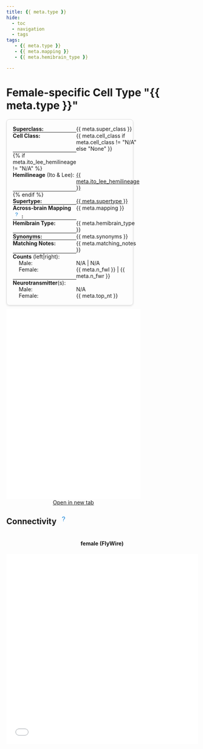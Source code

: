 ```yaml
---
title: {{ meta.type }}
hide:
  - toc
  - navigation
  - tags
tags:
   - {{ meta.type }}
   - {{ meta.mapping }}
   - {{ meta.hemibrain_type }}

---
```


<!-- this links the font-awesome stylesheet v4 -->
<link rel="stylesheet" href="https://cdnjs.cloudflare.com/ajax/libs/font-awesome/4.7.0/css/font-awesome.min.css">

# Female-specific Cell Type "{{ meta.type }}"


<div style="display: flex; flex-wrap: wrap; justify-content: space-between; gap: 10px;">
    <div style="border: 1px solid #ddd; border-radius: 8px; padding: 16px; box-shadow: 0 2px 4px rgba(0, 0, 0, 0.1); flex: .4; min-width: 300px;">
        <div style="width: 100%; display: table;">
            <!-- These are the individual properties for the summary -->
            <div style="display: table-row">
                <div style="width: 50%; display: table-cell; font-weight: bold;"> Superclass: </div>
                <div style="display: table-cell;"> {{ meta.super_class }} </div>
            </div>
            <hr style="margin: 0;">
            <div style="display: table-row">
                <div style="width: 50%; display: table-cell; font-weight: bold;"> Cell Class: </div>
                <div style="display: table-cell;"> {{ meta.cell_class if meta.cell_class != "N/A" else "None" }} </div>
            </div>
            <hr style="margin: 0;">
            {% if meta.ito_lee_hemilineage != "N/A" %}
            <div style="display: table-row">
                <div style="width: 50%; display: table-cell;"> <b>Hemilineage</b> (Ito & Lee): </div>
                <div style="display: table-cell;"> <a href="../../hemilineages/{{ meta.ito_lee_hemilineage }}">{{ meta.ito_lee_hemilineage }}</a> </div>
            </div>
            <hr style="margin: 0;">
            {% endif %}
            <div style="display: table-row">
                <div style="width: 50%; display: table-cell; font-weight: bold;"> Supertype: </div>
                <div style="display: table-cell;"> <a href="../../supertypes/{{ meta.supertype }}">{{ meta.supertype }}</a> </div>
            </div>
            <hr style="margin: 0;">
            <div style="display: table-row">
                <div style="width: 50%; display: table-cell; font-weight: bold;"> Across-brain Mapping
                    <div style="position: relative; display: inline-block;">
                        <button style="background-color: transparent; border: none; cursor: pointer; font-size: 16px; color: #0078D4;"><sup>&#x3F;</sup></button>
                        <div style="visibility: hidden; width: 200px; background-color: #f9f9f9; color: #333; text-align: center; border-radius: 6px; padding: 8px; position: absolute; z-index: 1; bottom: 125%; left: 50%; transform: translateX(-50%); box-shadow: 0px 4px 8px rgba(0, 0, 0, 0.1); font-weight: normal;">
                            A label mapping this groups of neurons between the male CNS and the FlyWire connectome, or between male CNS and the MANC dataset.
                            <div style="position: absolute; top: 100%; left: 50%; margin-left: -5px; border-width: 5px; border-style: solid; border-color: #f9f9f9 transparent transparent transparent;"></div>
                        </div>
                    </div>
                    :
                </div>
                <div style="display: table-cell;"> {{ meta.mapping }} </div>
            </div>
            <hr style="margin: 0;">
            <div style="display: table-row">
                <div style="width: 50%; display: table-cell; font-weight: bold;"> Hemibrain Type: </div>
                <div style="display: table-cell;"> {{ meta.hemibrain_type }} </div>
            </div>
            <hr style="margin: 0;">
            <div style="display: table-row">
                <div style="width: 50%; display: table-cell; font-weight: bold;"> Synonyms: </div>
                <div style="display: table-cell;"> {{ meta.synonyms }} </div>
            </div>
            <hr style="margin: 0;">
            <div style="display: table-row">
                <div style="width: 50%; display: table-cell; font-weight: bold;"> Matching Notes: </div>
                <div style="display: table-cell;"> {{ meta.matching_notes }} </div>
            </div>
            <hr style="margin: 0;">
            <div style="display: table-row">
                <div style="width: 50%; display: table-cell;"> <b>Counts</b> (left|right): </div>
            </div>
            <div style="display: table-row">
                <div style="width: 50%; display: table-cell;">&nbsp &nbsp Male: </div>
                <div style="display: table-cell;"> N/A | N/A </div>
            </div>
            <div style="display: table-row">
                <div style="width: 50%; display: table-cell;">&nbsp &nbsp Female: </div>
                <div style="display: table-cell;"> {{ meta.n_fwl }} | {{ meta.n_fwr }}</div>
            </div>
            <hr style="margin: 0;">
            <div style="display: table-row">
                <div style="width: 50%; display: table-cell;"> <b>Neurotransmitter</b>(s): </div>
            </div>
            <div style="display: table-row">
                <div style="width: 50%; display: table-cell;">&nbsp &nbsp Male: </div>
                <div style="display: table-cell;"> N/A </div>
            </div>
            <div style="display: table-row">
                <div style="width: 50%; display: table-cell;">&nbsp &nbsp Female: </div>
                <div style="display: table-cell;"> {{ meta.top_nt }} </div>
            </div>
        </div>
        <!-- Links to neuPrint/Codex (note also that we're adding a spacer)  -->
        <!-- <p style="margin-top:3cm;">
            <a href="{{ meta.neuprint_url }}" target="_blank">See on neuPrint</a>
        </p> -->
    </div>
    <!-- This is the container for the neuroglancer frame -->
    <div style="text-align: center; flex: .7; min-width: 300px;">
        <div style="text-align: center;">
            <iframe src="{{ meta.url }}" width="100%" height="500px" style="border:none;"></iframe>
            <br>
            <a href="{{ meta.url }}" target="_blank">Open in new tab</a>
        </div>
    </div>
</div>

<div style="display: flex; align-items: center; gap: 8px;">
    <h2>Connectivity</h2>
    <div style="position: relative; display: inline-block;">
        <button style="background-color: transparent; border: none; cursor: pointer; font-size: 16px; color: #0078D4;">&#x3F;</button>
        <div style="visibility: hidden; width: 200px; background-color: #f9f9f9; color: #333; text-align: center; border-radius: 6px; padding: 8px; position: absolute; z-index: 1; bottom: 125%; left: 50%; transform: translateX(-50%); box-shadow: 0px 4px 8px rgba(0, 0, 0, 0.1);">
            The graphs below show the 5 strongest up- and downstream partners for {{ meta.type}}. Click on the link icons to view the full connectivity in neuPrint.
            <div style="position: absolute; top: 100%; left: 50%; margin-left: -5px; border-width: 5px; border-style: solid; border-color: #f9f9f9 transparent transparent transparent;"></div>
        </div>
    </div>
</div>

<!-- script for tooltips -->
<script>
    document.querySelectorAll('button').forEach(button => {
        button.addEventListener('mouseover', function() {
            this.nextElementSibling.style.visibility = 'visible';
        });
        button.addEventListener('mouseout', function() {
            this.nextElementSibling.style.visibility = 'hidden';
        });
    });
</script>

<div style="display: flex; flex-wrap: wrap; justify-content: space-between; gap: 20px;">
    <div style="flex: 1; min-width: 300px; text-align: center;">
        <h4>female (FlyWire)</h4>
        <embed type="text/html" src="{{ meta.graph_file_fw_rel }}" width="100%" height="500px" style="border:none;"></embed>
    </div>
</div>



